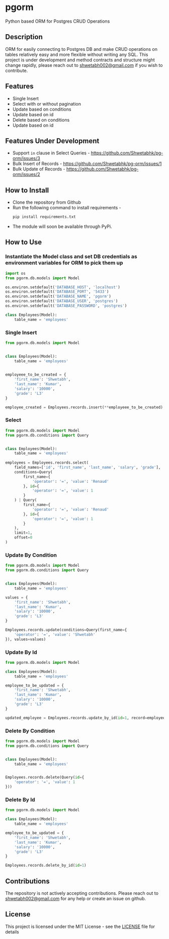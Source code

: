 # pgorm

Python based ORM for Postgres CRUD Operations

## Description

ORM for easily connecting to Postgres DB and make CRUD operations on tables relatively easy and more flexible without writing any SQL.
This project is under development and method contracts and structure might change rapidly, please reach out to shwetabh002@gmail.com if you wish to contribute.

## Features

* Single Insert
* Select with or without pagination
* Update based on conditions
* Update based on id
* Delete based on conditions
* Update based on id

## Features Under Development

* Support `in` clause in Select Queries - https://github.com/Shwetabhk/pg-orm/issues/3
* Bulk Insert of Records - https://github.com/Shwetabhk/pg-orm/issues/1
* Bulk Update of Records - https://github.com/Shwetabhk/pg-orm/issues/2

## How to Install

* Clone the repository from Github
* Run the following command to install requirements -
  ```bash
  pip install requirements.txt
  ```
* The module will soon be available through PyPi.

## How to Use

### Instantiate the Model class and set DB credentials as environment variables for ORM to pick them up

```python
import os
from pgorm.db.models import Model

os.environ.setdefault('DATABASE_HOST', 'localhost')
os.environ.setdefault('DATABASE_PORT', '5433')
os.environ.setdefault('DATABASE_NAME', 'pgorm')
os.environ.setdefault('DATABASE_USER', 'postgres')
os.environ.setdefault('DATABASE_PASSWORD', 'postgres')

class Employees(Model):
    table_name = 'employees'
```

### Single Insert

```python
from pgorm.db.models import Model


class Employees(Model):
    table_name = 'employees'
    

employeee_to_be_created = {
    'first_name': 'Shwetabh',
    'last_name': 'Kumar',
    'salary': '10000',
    'grade': 'L3'
}

employee_created = Employees.records.insert(**employeee_to_be_created)
```

### Select

```python
from pgorm.db.models import Model
from pgorm.db.conditions import Query


class Employees(Model):
    table_name = 'employees'
    
employees = Employees.records.select(
    field_names=['id', 'first_name', 'last_name', 'salary', 'grade'],
    conditions=Query(
        first_name={
            'operator': '=', 'value': 'Renaud'
        }, id={
            'operator': '=', 'value': 1
        }
    ) | Query(
        first_name={
            'operator': '=', 'value': 'Renaud'
        }, id={
            'operator': '=', 'value': 1
        }
    ),
    limit=1,
    offset=0
)
```

### Update By Condition

```python
from pgorm.db.models import Model
from pgorm.db.conditions import Query


class Employees(Model):
    table_name = 'employees'

values = {
    'first_name': 'Shwetabh',
    'last_name': 'Kumar',
    'salary': '10000',
    'grade': 'L3'
}

Employees.records.update(conditions=Query(first_name={
    'operator': '=', 'value': 'Shwetabh'
}), values=values)
```

### Update By Id

```python
from pgorm.db.models import Model

class Employees(Model):
    table_name = 'employees'

employee_to_be_updated = {
    'first_name': 'Shwetabh',
    'last_name': 'Kumar',
    'salary': '10000',
    'grade': 'L3'
}

updated_employee = Employees.records.update_by_id(id=1, record=employee_to_be_updated)
```

### Delete By Condition

```python
from pgorm.db.models import Model
from pgorm.db.conditions import Query


class Employees(Model):
    table_name = 'employees'


Employees.records.delete(Query(id={
    'operator': '=', 'value': 1
}))
```

### Delete By Id

```python
from pgorm.db.models import Model

class Employees(Model):
    table_name = 'employees'

employee_to_be_updated = {
    'first_name': 'Shwetabh',
    'last_name': 'Kumar',
    'salary': '10000',
    'grade': 'L3'
}

Employees.records.delete_by_id(id=1)
```

## Contributions

The repository is not actively accepting contributions. Please reach out to shwetabh002@gmail.com for any help or create an issue on github.

## License

This project is licensed under the MIT License - see the [LICENSE](LICENSE) file for details
